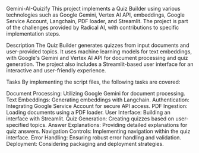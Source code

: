 Gemini-AI-Quizify
This project implements a Quiz Builder using various technologies such as Google Gemini, Vertex AI API, embeddings, Google Service Account, Langchain, PDF loader, and Streamlit. The project is part of the challenges provided by Radical AI, with contributions to specific implementation steps.

Description
The Quiz Builder generates quizzes from input documents and user-provided topics. It uses machine learning models for text embeddings, with Google's Gemini and Vertex AI API for document processing and quiz generation. The project also includes a Streamlit-based user interface for an interactive and user-friendly experience.

Tasks
By implementing the script files, the following tasks are covered:

Document Processing: Utilizing Google Gemini for document processing.
Text Embeddings: Generating embeddings with Langchain.
Authentication: Integrating Google Service Account for secure API access.
PDF Ingestion: Loading documents using a PDF loader.
User Interface: Building an interface with Streamlit.
Quiz Generation: Creating quizzes based on user-specified topics.
Answer Explanations: Providing detailed explanations for quiz answers.
Navigation Controls: Implementing navigation within the quiz interface.
Error Handling: Ensuring robust error handling and validation.
Deployment: Considering packaging and deployment strategies.
